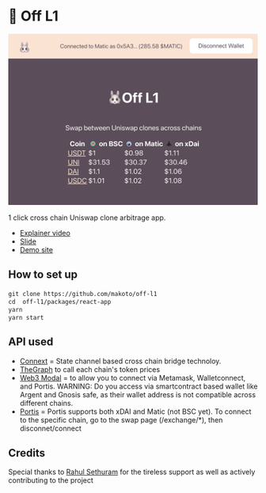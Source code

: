 # 🐰 Off L1

![](./hero.png)

1 click cross chain Uniswap clone arbitrage app.

- [Explainer video](https://www.youtube.com/watch?v=LELEh4aOzM4&)
- [Slide](https://speakerdeck.com/makoto_inoue/off-l1)
- [Demo site](http://offl1.surge.sh)

## How to set up

```
git clone https://github.com/makoto/off-l1
cd  off-l1/packages/react-app
yarn
yarn start
```

## API used

- [Connext](https://connext.network/) = State channel based cross chain bridge technoloy.
- [TheGraph](https://thegraph.com/) to call each chain's token prices
- [Web3 Modal]() = to allow you to connect via Metamask, Walletconnect, and Portis. WARNING: Do you access via smartcontract based wallet like Argent and Gnosis safe, as their wallet address is not compatible across different chains.
- [Portis](https://portis.io/) = Portis supports both xDAI and Matic (not BSC yet). To connect to the specific chain, go to the swap page (/exchange/*), then disconnet/connect

## Credits

Special thanks to [Rahul Sethuram](https://twitter.com/rhlsthrm) for the tireless support as well as actively contributing to the project